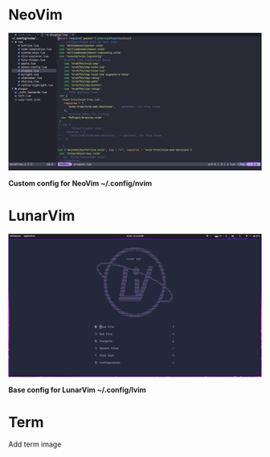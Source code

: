 # NeoVim

![[Nvim Confi]](https://github.com/francosalvucci14/my_dots/blob/main/.assets/Nvim.png)

**Custom config for NeoVim ~/.config/nvim**

# LunarVim

![[Lvim config]](https://github.com/francosalvucci14/my_dots/blob/main/.assets/Lvim.png)

**Base config for LunarVim ~/.config/lvim**

<!--# Wallpaper

![[Wallpaper]](https://github.com/francosalvucci14/my_dots/blob/main/.assets/wallpaper.png)

**Personal Wallpaper**-->

# Term

Add term image
